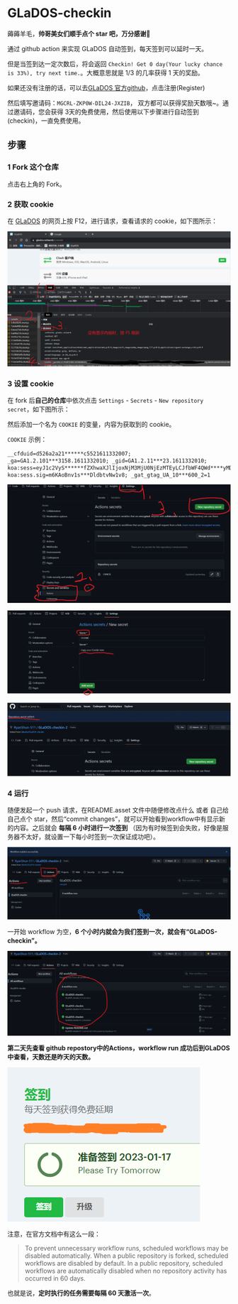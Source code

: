 # GLaDOS-checkin

薅薅羊毛，**帅哥美女们顺手点个 star 吧，万分感谢🤭**

通过 github action 来实现 GLaDOS 自动签到，每天签到可以延时一天。

但是当签到达一定次数后，将会返回 `Checkin! Get 0 day(Your lucky chance is 33%), try next time.`。大概意思就是 1/3 的几率获得 1 天的奖励。


如果还没有注册的话，可以去[GLaDOS 官方github](https://github.com/glados-network/GLaDOS)，点击注册(Register)

然后填写邀请码：`MGCRL-ZKP0W-DIL24-JXZIB`， 双方都可以获得奖励天数哦~。通过邀请码，您会获得 3天的免费使用，然后使用以下步骤进行自动签到(checkin)，一直免费使用。

## 步骤

### 1 Fork 这个仓库

点击右上角的 Fork。

### 2 获取 cookie

在 [GLaDOS](https://glados.rocks/console/checkin) 的网页上按 F12，进行请求，查看请求的 cookie，如下图所示：

![Cookie](README.assets/Cookie.png)

### 3 设置 cookie

在 fork 后**自己的仓库**中依次点击 `Settings` - `Secrets` - `New repository secret`，如下图所示：

然后添加一个名为 `COOKIE` 的变量，内容为获取到的 cookie。

`COOKIE` 示例：

```text
__cfduid=d526a2a21******c5521611332007; _ga=GA1.2.101***3158.1611332010; _gid=GA1.2.11***23.1611332010; koa:sess=eyJ1c2VyS******fZXhwaXJlIjoxNjM3MjU0NjEzMTEyLCJfbWF4QWd****yMDAwMDAwMH0=; koa:sess.sig=m6KAoBnv1s***DldbtvNw1v8; _gat_gtag_UA_10***600_2=1
```

![settingScrete](README.assets/settingScrete.png)

![CookieAdd](README.assets/CookieAdd.png)

![screteAdd](README.assets/secretAdd.png)

### 4 运行 

随便发起一个 push 请求，在README.asset 文件中随便修改点什么 或者 自己给自己点个 star，然后“commit changes”，就可以开始看到workflow中有显示新的内容。之后就会 **每隔 6 小时进行一次签到** （因为有时候签到会失败，好像是服务器不太好，就设置一下每小时签到一次保证成功吧）。

![enableWorkfolw](README.assets/enableWorkflow.png)

一开始 workflow 为空，**6 个小时内就会为我们签到一次，就会有“GLaDOS-checkin”。**

![checkinSuccess](README.assets/checkinSuccess.png)

**第二天先查看 github repostory中的Actions，workflow run 成功后到GLaDOS中查看，天数还是昨天的天数。**

![GLaDOScheckin](README.assets/GLaDOScheckin.png)

注意，在官方文档中有这么一段：

> To prevent unnecessary workflow runs, scheduled workflows may be disabled automatically. When a public repository is forked, scheduled workflows are disabled by default. In a public repository, scheduled workflows are automatically disabled when no repository activity has occurred in 60 days.

也就是说，**定时执行的任务需要每隔 60 天激活一次**。

